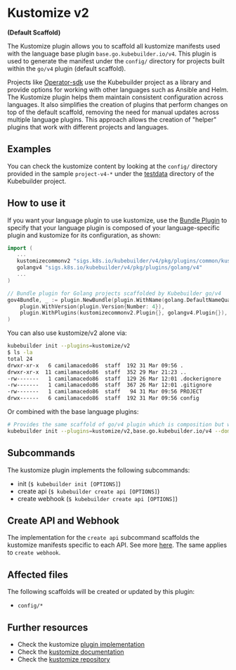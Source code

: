 # Kustomize v2

**(Default Scaffold)**

The Kustomize plugin allows you to scaffold all kustomize manifests used
with the language base plugin `base.go.kubebuilder.io/v4`.
This plugin is used to generate the manifest under the `config/` directory
for projects built within the `go/v4` plugin (default scaffold).

Projects like [Operator-sdk][sdk] use the Kubebuilder project as a library
and provide options for working with other languages such as Ansible and Helm.
The Kustomize plugin helps them maintain consistent configuration across
languages. It also simplifies the creation of plugins that perform
changes on top of the default scaffold, removing the need for manual
updates across multiple language plugins. This approach allows the
creation of "helper" plugins that work with different projects
and languages.

<aside class="note">
<h1>Examples</h1>

You can check the kustomize content by looking at the `config/` directory provided in the sample `project-v4-*`
under the [testdata][testdata] directory of the Kubebuilder project.

</aside>

## How to use it

If you want your language plugin to use kustomize, use the [Bundle Plugin][bundle] to specify that your language plugin is composed of your language-specific plugin and kustomize for its configuration, as shown:

```go
import (
   ...
   kustomizecommonv2 "sigs.k8s.io/kubebuilder/v4/pkg/plugins/common/kustomize/v2"
   golangv4 "sigs.k8s.io/kubebuilder/v4/pkg/plugins/golang/v4"
   ...
)

// Bundle plugin for Golang projects scaffolded by Kubebuilder go/v4
gov4Bundle, _ := plugin.NewBundle(plugin.WithName(golang.DefaultNameQualifier),
    plugin.WithVersion(plugin.Version{Number: 4}),
    plugin.WithPlugins(kustomizecommonv2.Plugin{}, golangv4.Plugin{}), // Scaffold the config/ directory and all kustomize files
)
```

You can also use kustomize/v2 alone via:

```sh
kubebuilder init --plugins=kustomize/v2
$ ls -la
total 24
drwxr-xr-x   6 camilamacedo86  staff  192 31 Mar 09:56 .
drwxr-xr-x  11 camilamacedo86  staff  352 29 Mar 21:23 ..
-rw-------   1 camilamacedo86  staff  129 26 Mar 12:01 .dockerignore
-rw-------   1 camilamacedo86  staff  367 26 Mar 12:01 .gitignore
-rw-------   1 camilamacedo86  staff   94 31 Mar 09:56 PROJECT
drwx------   6 camilamacedo86  staff  192 31 Mar 09:56 config
```

Or combined with the base language plugins:

```sh
# Provides the same scaffold of go/v4 plugin which is composition but with kustomize/v2
kubebuilder init --plugins=kustomize/v2,base.go.kubebuilder.io/v4 --domain example.org --repo example.org/guestbook-operator
```

## Subcommands

The kustomize plugin implements the following subcommands:

* init (`$ kubebuilder init [OPTIONS]`)
* create api (`$ kubebuilder create api [OPTIONS]`)
* create webhook (`$ kubebuilder create api [OPTIONS]`)

<aside class="note">
<h1>Create API and Webhook</h1>

The implementation for the `create api` subcommand scaffolds the kustomize
manifests specific to each API. See more [here][kustomize-create-api].
The same applies to `create webhook`.

</aside>

## Affected files

The following scaffolds will be created or updated by this plugin:

* `config/*`

## Further resources

* Check the kustomize [plugin implementation](https://github.com/kubernetes-sigs/kubebuilder/tree/master/pkg/plugins/common/kustomize)
* Check the [kustomize documentation][kustomize-docs]
* Check the [kustomize repository][kustomize-github]

[sdk]:https://github.com/operator-framework/operator-sdk
[kustomize-docs]: https://kustomize.io/
[kustomize-github]: https://github.com/kubernetes-sigs/kustomize
[kustomize-replacements]: https://kubectl.docs.kubernetes.io/references/kustomize/kustomization/replacements/
[kustomize-vars]: https://kubectl.docs.kubernetes.io/references/kustomize/kustomization/vars/
[release-notes-v5]: https://github.com/kubernetes-sigs/kustomize/releases/tag/kustomize%2Fv5.0.0
[release-notes-v4]: https://github.com/kubernetes-sigs/kustomize/releases/tag/kustomize%2Fv4.0.0
[testdata]: ./../../../../../testdata/
[bundle]: ./../../../../../pkg/plugin/bundle.go
[kustomize-create-api]: ./../../../../../pkg/plugins/common/kustomize/v2/scaffolds/api.go

